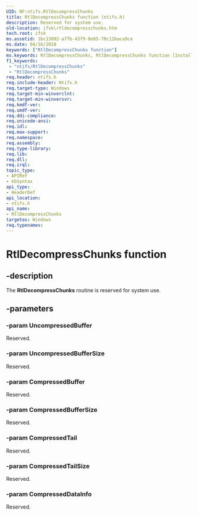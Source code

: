 ```yaml
---
UID: NF:ntifs.RtlDecompressChunks
title: RtlDecompressChunks function (ntifs.h)
description: Reserved for system use.
old-location: ifsk\rtldecompresschunks.htm
tech.root: ifsk
ms.assetid: 1bc13892-a7fb-43f9-8e65-70c11baca9ce
ms.date: 04/16/2018
keywords: ["RtlDecompressChunks function"]
ms.keywords: RtlDecompressChunks, RtlDecompressChunks function [Installable File System Drivers], ifsk.rtldecompresschunks, ntifs/RtlDecompressChunks, rtlref_0fadf009-d363-4001-9981-7eb646be1a8b.xml
f1_keywords:
 - "ntifs/RtlDecompressChunks"
 - "RtlDecompressChunks"
req.header: ntifs.h
req.include-header: Ntifs.h
req.target-type: Windows
req.target-min-winverclnt: 
req.target-min-winversvr: 
req.kmdf-ver: 
req.umdf-ver: 
req.ddi-compliance: 
req.unicode-ansi: 
req.idl: 
req.max-support: 
req.namespace: 
req.assembly: 
req.type-library: 
req.lib: 
req.dll: 
req.irql: 
topic_type:
- APIRef
- kbSyntax
api_type:
- HeaderDef
api_location:
- ntifs.h
api_name:
- RtlDecompressChunks
targetos: Windows
req.typenames: 
---
```


# RtlDecompressChunks function


## -description


The <b>RtlDecompressChunks</b> routine is reserved for system use. 


## -parameters




### -param UncompressedBuffer

<p>Reserved.</p>


### -param UncompressedBufferSize

Reserved.


### -param CompressedBuffer

Reserved.


### -param CompressedBufferSize

Reserved.


### -param CompressedTail

Reserved.


### -param CompressedTailSize

Reserved.


### -param CompressedDataInfo

Reserved.





